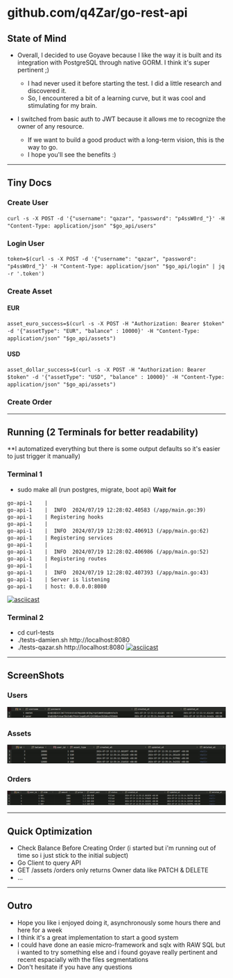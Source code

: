 # github.com/q4Zar/go-rest-api


## State of Mind

- Overall, I decided to use Goyave because I like the way it is built and its integration with PostgreSQL through native GORM. I think it's super pertinent ;)
    - I had never used it before starting the test. I did a little research and discovered it.
    - So, I encountered a bit of a learning curve, but it was cool and stimulating for my brain.

- I switched from basic auth to JWT because it allows me to recognize the owner of any resource.
    - If we want to build a good product with a long-term vision, this is the way to go.
    - I hope you'll see the benefits :)

---

## Tiny Docs
### Create User
`curl -s -X POST -d '{"username": "qazar", "password": "p4ssW0rd_"}' -H "Content-Type: application/json" "$go_api/users"`
### Login User
`token=$(curl -s -X POST -d '{"username": "qazar", "password": "p4ssW0rd_"}' -H "Content-Type: application/json" "$go_api/login" | jq -r '.token')`
### Create Asset
#### EUR
`asset_euro_success=$(curl -s -X POST -H "Authorization: Bearer $token" -d '{"assetType": "EUR", "balance" : 10000}' -H "Content-Type: application/json" "$go_api/assets")`
#### USD
`asset_dollar_success=$(curl -s -X POST -H "Authorization: Bearer $token" -d '{"assetType": "USD", "balance" : 10000}' -H "Content-Type: application/json" "$go_api/assets")`

### Create Order

---

## Running (2 Terminals for better readability)
**I automatized everything but there is some output defaults so it's easier to just trigger it manually)

### Terminal 1
- sudo make all (run postgres, migrate, boot api)
**Wait for**
```
go-api-1    |
go-api-1    |  INFO  2024/07/19 12:28:02.40583 (/app/main.go:39)
go-api-1    | Registering hooks
go-api-1    |
go-api-1    |  INFO  2024/07/19 12:28:02.406913 (/app/main.go:62)
go-api-1    | Registering services
go-api-1    |
go-api-1    |  INFO  2024/07/19 12:28:02.406986 (/app/main.go:52)
go-api-1    | Registering routes
go-api-1    |
go-api-1    |  INFO  2024/07/19 12:28:02.407393 (/app/main.go:43)
go-api-1    | Server is listening
go-api-1    | host: 0.0.0.0:8080
```
[![asciicast](https://asciinema.org/a/3KcuGWwv3CRJ2skpI6q6SRNyQ.svg)](https://asciinema.org/a/3KcuGWwv3CRJ2skpI6q6SRNyQ)

### Terminal 2
- cd curl-tests
- ./tests-damien.sh http://localhost:8080
- ./tests-qazar.sh http://localhost:8080
[![asciicast](https://asciinema.org/a/WTw7DkXugJ6xVXHWBBFvUFIp7.svg)](https://asciinema.org/a/WTw7DkXugJ6xVXHWBBFvUFIp7)

---

## ScreenShots

### Users
![Users](.screenshots/users.png)
### Assets
![Assets](.screenshots/assets.png)
### Orders
![Orders](.screenshots/orders.png)

---

## Quick Optimization
- Check Balance Before Creating Order (i started but i'm running out of time so i just stick to the initial subject)
- Go Client to query API
- GET /assets /orders only returns Owner data like PATCH & DELETE
- ...

---

## Outro
- Hope you like i enjoyed doing it, asynchronously some hours there and here for a week
- I think it's a great implementation to start a good system
- I could have done an easie micro-framework and sqlx with RAW SQL but i wanted to try something else and i found goyave really pertinent and recent espacially with the files segmentations
- Don't hesitate if you have any questions 

